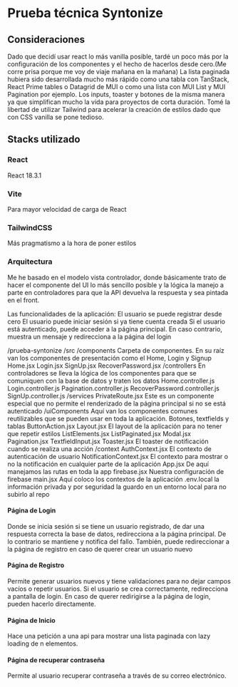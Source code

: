 # Prueba técnica Syntonize

## Consideraciones

Dado que decidí usar react lo más vanilla posible, tardé un poco más por la configuración de los componentes y el hecho de hacerlos desde cero.(Me corre prisa porque me voy de viaje mañana en la mañana) La lista paginada hubiera sido desarrollada mucho más rápido como una tabla con TanStack, React Prime tables o Datagrid de MUI o como una lista con MUI List y MUI Pagination por ejemplo. Los inputs, toaster y botones de la misma manera ya que simplifican mucho la vida para proyectos de corta duración. Tomé la libertad de utilizar Tailwind para acelerar la creación de estilos dado que con CSS vanilla se pone tedioso.

## Stacks utilizado

### React

React 18.3.1

### Vite

Para mayor velocidad de carga de React

### TailwindCSS

Más pragmatismo a la hora de poner estilos

### Arquitectura

Me he basado en el modelo vista controlador, donde básicamente trato de hacer el componente del UI lo más sencillo posible y la lógica la manejo a parte en controladores para que la API devuelva la respuesta y sea pintada en el front.

Las funcionalidades de la aplicación:
El usuario se puede registrar desde cero
El usuario puede iniciar sesión si ya tiene cuenta creada
Si el usuario está autenticado, puede acceder a la página principal. En caso contrario, muestra un mensaje y redirecciona a la página del login

/prueba-syntonize
    /src
        /components Carpeta de componentes. En su raíz van los componentes de presentación como el Home, Login y Signup
            Home.jsx
            Login.jsx
            SignUp.jsx
            RecoverPassword.jsx
            /controllers En controladores se lleva la lógica de los componentes para que se comuniquen con la base de datos y traten los datos
                Home.controller.js
                Login.controller.js
                Pagination.controller.js
                RecoverPassword.controller.js
                SignUp.controller.js
            /services
                PrivateRoute.jsx Este es un componente especial que no permite el renderizado de la página principal si no se está autenticado
            /uiComponents Aquí van los componentes comunes reutilizables que se pueden usar en toda la aplicación. Botones, textfields y tablas
                ButtonAction.jsx
                Layout.jsx El layout de la aplicación para no tener que repetir estilos
                ListElements.jsx
                ListPaginated.jsx
                Modal.jsx
                Pagination.jsx
                TextfieldInput.jsx
                Toaster.jsx El toaster de notificación cuando se realiza una acción
        /context
            AuthContext.jsx El contexto de autenticación de usuario
            NotificationContext.jsx El contexto para mostrar o no la notificación en cualquier parte de la aplicación
        App.jsx De aquí manejamos las rutas en toda la app
        firebase.jsx Nuestra configuración de firebase
        main.jsx Aquí coloco los contextos de la aplicación
    .env.local la información privada y por seguridad la guardo en un entorno local para no subirlo al repo

#### Página de Login

Donde se inicia sesión si se tiene un usuario registrado, de dar una respuesta correcta la base de datos, redirecciona a la página principal. De lo contrario se mantiene y notifica del fallo. También, puede redireccionar a la página de registro en caso de querer crear un usuario nuevo

#### Página de Registro

Permite generar usuarios nuevos y tiene validaciones para no dejar campos vacíos o repetir usuarios. Si el usuario se crea correctamente, redirecciona a pantalla de login.
En caso de querer redirigirse a la página de login, pueden hacerlo directamente.

#### Página de Inicio

Hace una petición a una api para mostrar una lista paginada con lazy loading de n elementos.

#### Página de recuperar contraseña

Permite al usuario recuperar contraseña a través de su correo electrónico.

